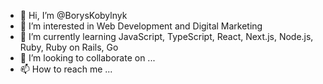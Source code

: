 - 👋 Hi, I’m @BorysKobylnyk
- 👀 I’m interested in Web Development and Digital Marketing
- 🌱 I’m currently learning JavaScript, TypeScript, React, Next.js, Node.js, Ruby, Ruby on Rails, Go
- 💞️ I’m looking to collaborate on ...
- 📫 How to reach me ...

<!---
BorysKobylnyk/BorysKobylnyk is a ✨ special ✨ repository because its `README.md` (this file) appears on your GitHub profile.
You can click the Preview link to take a look at your changes.
--->
